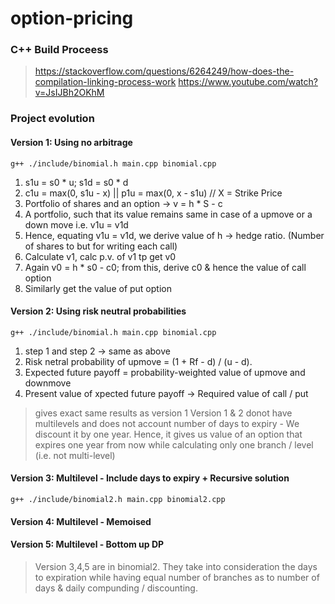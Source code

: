 # option-pricing

### C++ Build Proceess 
> https://stackoverflow.com/questions/6264249/how-does-the-compilation-linking-process-work
> https://www.youtube.com/watch?v=JsIJBh2OKhM


### Project evolution 
#### Version 1: Using no arbitrage
``` g++ ./include/binomial.h main.cpp binomial.cpp ```
1. s1u = s0 * u; s1d = s0 * d
2. c1u = max(0, s1u - x) || p1u = max(0, x - s1u) // X = Strike Price
3. Portfolio of shares and an option -> v = h * S - c
4. A portfolio, such that its value remains same in case of a upmove or a down move i.e. v1u = v1d
5. Hence, equating v1u = v1d, we derive value of h -> hedge ratio. (Number of shares to but for writing each call)
6. Calculate v1, calc p.v. of v1 tp get v0
7. Again v0 = h * s0 - c0; from this, derive c0 & hence the value of call option
8. Similarly get the value of put option

#### Version 2: Using risk neutral probabilities 
``` g++ ./include/binomial.h main.cpp binomial.cpp ```
1. step 1 and step 2 -> same as above
2. Risk netral probability of upmove = (1 + Rf - d) / (u - d). 
3. Expected future payoff = probability-weighted value of upmove and downmove
4. Present value of xpected future payoff -> Required value of call / put

> gives exact same results as version 1
> Version 1 & 2 donot have multilevels and does not account number of days to expiry - We discount it by one year. Hence, it gives us value of an option that expires one year from now while calculating only one branch / level (i.e. not multi-level)

#### Version 3: Multilevel - Include days to expiry + Recursive solution

``` g++ ./include/binomial2.h main.cpp binomial2.cpp ```

#### Version 4: Multilevel - Memoised

#### Version 5: Multilevel - Bottom up DP

> Version 3,4,5 are in binomial2. They take into consideration the days to expiration while having equal number of branches as to number of days & daily compunding / discounting.